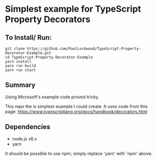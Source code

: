 # Simplest example for TypeScript Property Decorators

## To Install/ Run:
```
git clone https://github.com/PaulLockwood/TypeScript-Property-Decorator-Example.git
cd TypeScript-Property-Decorator-Example
yarn install
yarn run build
yarn run start
```

## Summary
Using Microsoft's example code proved tricky.

This repo the is simplest example I could create. It uses code from this page: <https://www.typescriptlang.org/docs/handbook/decorators.html>

## Dependencies
- node.js v6.x
- yarn

It should be possible to use npm; simply replace 'yarn' with 'npm' above.
